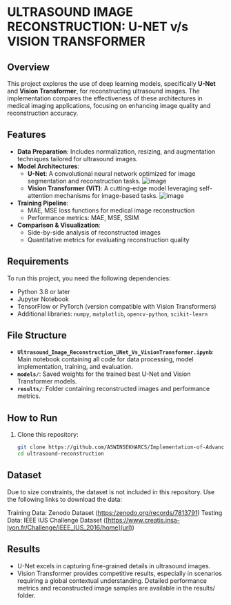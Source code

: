 # **ULTRASOUND IMAGE RECONSTRUCTION: U-NET v/s VISION TRANSFORMER**

## Overview
This project explores the use of deep learning models, specifically **U-Net** and **Vision Transformer**, for reconstructing ultrasound images. The implementation compares the effectiveness of these architectures in medical imaging applications, focusing on enhancing image quality and reconstruction accuracy.

## Features
- **Data Preparation**: Includes normalization, resizing, and augmentation techniques tailored for ultrasound images.
- **Model Architectures**:
  - **U-Net**: A convolutional neural network optimized for image segmentation and reconstruction tasks.
             ![image](https://github.com/user-attachments/assets/3acda841-11b5-4499-b1a1-3d1dbe76dfe6)
  - **Vision Transformer (ViT)**: A cutting-edge model leveraging self-attention mechanisms for image-based tasks.
              ![image](https://github.com/user-attachments/assets/748001bc-d485-457b-bf02-10f6f24dc238)
- **Training Pipeline**:
  - MAE, MSE loss functions for medical image reconstruction
  - Performance metrics: MAE, MSE, SSIM
- **Comparison & Visualization**:
  - Side-by-side analysis of reconstructed images
  - Quantitative metrics for evaluating reconstruction quality

## Requirements
To run this project, you need the following dependencies:
- Python 3.8 or later
- Jupyter Notebook
- TensorFlow or PyTorch (version compatible with Vision Transformers)
- Additional libraries: `numpy`, `matplotlib`, `opencv-python`, `scikit-learn`

## File Structure
- **`Ultrasound_Image_Reconstruction_UNet_Vs_VisionTransformer.ipynb`**: Main notebook containing all code for data processing, model implementation, training, and evaluation.
- **`models/`**: Saved weights for the trained best U-Net and Vision Transformer models.
- **`results/`**: Folder containing reconstructed images and performance metrics.

## How to Run
1. Clone this repository:  
   ```bash
   git clone https://github.com/ASWINSEKHARCS/Implementation-of-Advanced-AI-Course-Project
   cd ultrasound-reconstruction
## Dataset
Due to size constraints, the dataset is not included in this repository. Use the following links to download the data:

Training Data: Zenodo Dataset ([https:/zenodo.org/records/7813791](url))
Testing Data: IEEE IUS Challenge Dataset ([https://www.creatis.insa-lyon.fr/Challenge/IEEE_IUS_2016/home](url))

## Results

- U-Net excels in capturing fine-grained details in ultrasound images.
- Vision Transformer provides competitive results, especially in scenarios requiring a global contextual understanding.
Detailed performance metrics and reconstructed image samples are available in the results/ folder.
